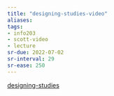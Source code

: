 ```yaml
---
title: "designing-studies-video"
aliases: 
tags: 
- info203
- scott-video
- lecture
sr-due: 2022-07-02
sr-interval: 29
sr-ease: 250
---
```


[designing-studies](notes/designing-studies.md)